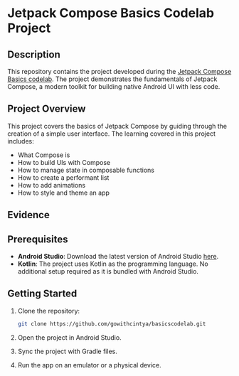 # Jetpack Compose Basics Codelab Project

## Description

This repository contains the project developed during
the [Jetpack Compose Basics codelab](https://developer.android.com/codelabs/jetpack-compose-basics#0).
The project demonstrates the fundamentals of Jetpack Compose, a modern toolkit for building native
Android UI with less code.

## Project Overview

This project covers the basics of Jetpack Compose by guiding through the creation of a simple user
interface. The learning covered in this project includes:

- What Compose is
- How to build UIs with Compose
- How to manage state in composable functions
- How to create a performant list
- How to add animations
- How to style and theme an app

## Evidence

## Prerequisites

- **Android Studio**: Download the latest version of Android
  Studio [here](https://developer.android.com/studio).
- **Kotlin**: The project uses Kotlin as the programming language. No additional setup required as
  it is bundled with Android Studio.

## Getting Started

1. Clone the repository:
   ```bash
   git clone https://github.com/gowithcintya/basicscodelab.git

2. Open the project in Android Studio.

3. Sync the project with Gradle files.

4. Run the app on an emulator or a physical device.
